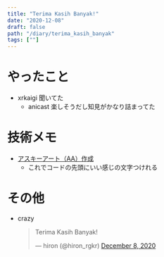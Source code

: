 ```yaml
---
title: "Terima Kasih Banyak!"
date: "2020-12-08"
draft: false
path: "/diary/terima_kasih_banyak"
tags: [""]
---
```


# やったこと

- xrkaigi 聞いてた
  - anicast 楽しそうだし知見がかなり詰まってた

# 技術メモ

- [アスキーアート（AA）作成](https://rakko.tools/tools/68/)
  - これでコードの先頭にいい感じの文字つけれる

# その他

- crazy
  <blockquote class="twitter-tweet"><p lang="in" dir="ltr">Terima Kasih Banyak!</p>&mdash; hiron (@hiron_rgkr) <a href="https://twitter.com/hiron_rgkr/status/1336289252313681921?ref_src=twsrc%5Etfw">December 8, 2020</a></blockquote> <script async src="https://platform.twitter.com/widgets.js" charset="utf-8"></script>
